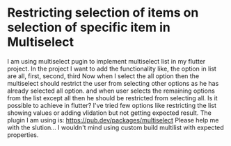 
# Restricting selection of items on selection of specific item in Multiselect

I am using multiselect pugin to implement multiselect list in my flutter project. In the project I want to add the functionality like,
the option in list are all, first, second, third
Now when I select the all option then the multiselect should restrict the user from selecting other options as he has already selected all option. and when user selects the remaining options from the list except all then he should be restricted from selecting all.
Is it possible to achieve in flutter? I've tried few options like restricting the list showing values or adding vlidation but not getting expected result.
The plugin I am using is: https://pub.dev/packages/multiselect
Please help me with the slution...
I wouldn't mind using custom build multilist with expected properties.


        